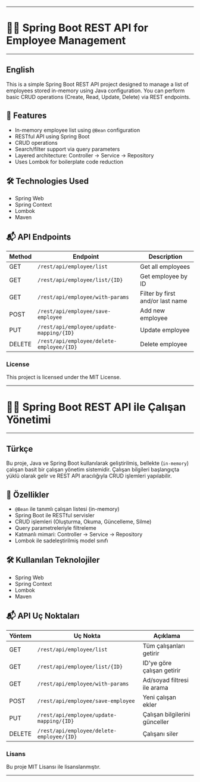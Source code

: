 
---

# 👨‍💼 Spring Boot REST API for Employee Management

---

## English

This is a simple Spring Boot REST API project designed to manage a list of employees stored in-memory using Java configuration. You can perform basic CRUD operations (Create, Read, Update, Delete) via REST endpoints.

## 🚀 Features

- In-memory employee list using `@Bean` configuration
- RESTful API using Spring Boot
- CRUD operations
- Search/filter support via query parameters
- Layered architecture: Controller -> Service -> Repository
- Uses Lombok for boilerplate code reduction

## 🛠️ Technologies Used

- Spring Web
- Spring Context
- Lombok
- Maven


## 📬 API Endpoints

| Method | Endpoint                         | Description                    |
|--------|----------------------------------|--------------------------------|
| GET    | `/rest/api/employee/list`        | Get all employees              |
| GET    | `/rest/api/employee/list/{ID}`   | Get employee by ID             |
| GET    | `/rest/api/employee/with-params` | Filter by first and/or last name |
| POST   | `/rest/api/employee/save-employee` | Add new employee             |
| PUT    | `/rest/api/employee/update-mapping/{ID}` | Update employee         |
| DELETE | `/rest/api/employee/delete-employee/{ID}` | Delete employee         |

### License

This project is licensed under the MIT License.

---

# 👨‍💼 Spring Boot REST API ile Çalışan Yönetimi

---

## Türkçe

Bu proje, Java ve Spring Boot kullanılarak geliştirilmiş, bellekte (`in-memory`) çalışan basit bir çalışan yönetim sistemidir. Çalışan bilgileri başlangıçta yüklü olarak gelir ve REST API aracılığıyla CRUD işlemleri yapılabilir.

## 🚀 Özellikler

- `@Bean` ile tanımlı çalışan listesi (in-memory)
- Spring Boot ile RESTful servisler
- CRUD işlemleri (Oluşturma, Okuma, Güncelleme, Silme)
- Query parametreleriyle filtreleme
- Katmanlı mimari: Controller → Service → Repository
- Lombok ile sadeleştirilmiş model sınıfı

## 🛠️ Kullanılan Teknolojiler

- Spring Web
- Spring Context
- Lombok
- Maven
 
## 📬 API Uç Noktaları

| Yöntem | Uç Nokta                                 | Açıklama                         |
|--------|------------------------------------------|----------------------------------|
| GET    | `/rest/api/employee/list`                | Tüm çalışanları getirir          |
| GET    | `/rest/api/employee/list/{ID}`           | ID'ye göre çalışan getirir       |
| GET    | `/rest/api/employee/with-params`         | Ad/soyad filtresi ile arama      |
| POST   | `/rest/api/employee/save-employee`       | Yeni çalışan ekler               |
| PUT    | `/rest/api/employee/update-mapping/{ID}` | Çalışan bilgilerini günceller    |
| DELETE | `/rest/api/employee/delete-employee/{ID}`| Çalışanı siler                   |

### Lisans

Bu proje MIT Lisansı ile lisanslanmıştır.

---
